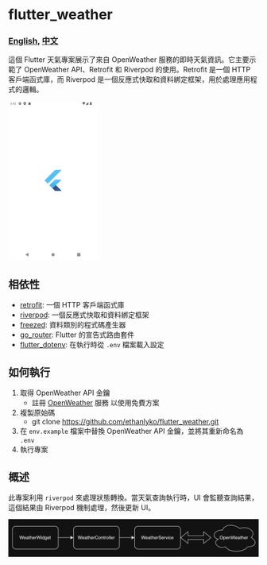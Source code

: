 # flutter_weather

### [English](README.md), [中文](README_zh-tw.md)

這個 Flutter 天氣專案展示了來自 OpenWeather 服務的即時天氣資訊。它主要示範了 OpenWeather API、Retrofit 和 Riverpod 的使用。Retrofit 是一個 HTTP 客戶端函式庫，而 Riverpod 是一個反應式快取和資料綁定框架，用於處理應用程式的邏輯。


![app preview](media/app_preview.gif)

## 相依性

   - [retrofit](https://pub.dev/packages/retrofit): 一個 HTTP 客戶端函式庫
   - [riverpod](https://pub.dev/packages/riverpod): 一個反應式快取和資料綁定框架
   - [freezed](https://pub.dev/packages/freezed): 資料類別的程式碼產生器
   - [go_router](https://pub.dev/packages/go_router): Flutter 的宣告式路由套件
   - [flutter_dotenv](https://pub.dev/packages/flutter_dotenv): 在執行時從 `.env` 檔案載入設定

## 如何執行
  1. 取得 OpenWeather API 金鑰
     - 註冊 [OpenWeather]((https://home.openweathermap.org/users/sign_up)) 服務 以使用免費方案
  2. 複製原始碼
     - git clone https://github.com/ethanlyko/flutter_weather.git
  3. 在 `env.example` 檔案中替換 OpenWeather API 金鑰，並將其重新命名為 `.env`
  4. 執行專案

## 概述
此專案利用 `riverpod` 來處理狀態轉換。當天氣查詢執行時，UI 會監聽查詢結果，這個結果由 Riverpod 機制處理，然後更新 UI。


![weather query](media/riverpod_weather.png)